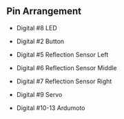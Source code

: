 ## Pin Arrangement

 - Digital #8 LED

 - Digital #2 Button
 - Digital #5 Reflection Sensor Left
 - Digital #6 Reflection Sensor Middle
 - Digital #7 Reflection Sensor Right
 - Digital #9 Servo
 - Digital #10-13 Ardumoto
